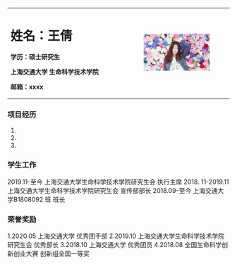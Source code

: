 <table border="0">
  <tr>
   <td width="60%">
    <h1>姓名：王倩</h1>
    <p><b>学历：硕士研究生</b></p>
    <p><b>上海交通大学 生命科学技术学院</b></p>
    <p><b>邮箱：xxxx</b></p>
 
   </td>
   <td width="40%">
    <img src="/微信图片_20200313221123.jpg" width="80%"> 
   </td>
  </tr>
</table>


### 项目经历
1.
2.
3.

### 学生工作
2019.11-至今  上海交通大学生命科学技术学院研究生会 执行主席
2018. 11-2019.11 上海交通大学生命科学技术学院研究生会 宣传部部长
2018.09-至今 上海交通大学B1808092 班 班长

### 荣誉奖励
1.2020.05 上海交通大学 优秀团干部
2.2019.10 上海交通大学生命科学技术学院研究生会 优秀部长
3.2018.10 上海交通大学 优秀团员
4.2018.08 全国生命科学创新创业大赛 创新组全国一等奖

